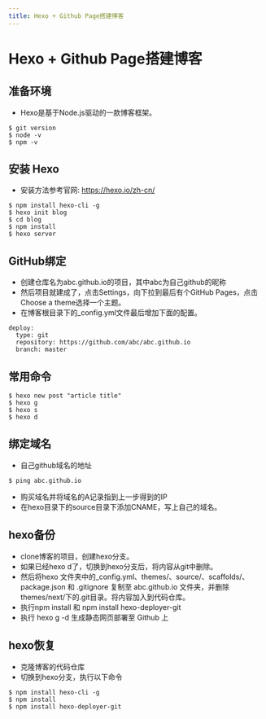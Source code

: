 ```yaml
---
title: Hexo + Github Page搭建博客
---
```

# Hexo + Github Page搭建博客
## 准备环境
- Hexo是基于Node.js驱动的一款博客框架。

```
$ git version
$ node -v
$ npm -v
```

## 安装 Hexo
- 安装方法参考官网: https://hexo.io/zh-cn/

```
$ npm install hexo-cli -g
$ hexo init blog
$ cd blog
$ npm install
$ hexo server
```

## GitHub绑定
- 创建仓库名为abc.github.io的项目，其中abc为自己github的昵称
- 然后项目就建成了，点击Settings，向下拉到最后有个GitHub Pages，点击Choose a theme选择一个主题。
- 在博客根目录下的_config.yml文件最后增加下面的配置。

```
deploy:
  type: git
  repository: https://github.com/abc/abc.github.io
  branch: master
```

## 常用命令
```
$ hexo new post "article title"
$ hexo g
$ hexo s
$ hexo d
```

## 绑定域名
- 自己github域名的地址
```
$ ping abc.github.io
```
- 购买域名并将域名的A记录指到上一步得到的IP
- 在hexo目录下的source目录下添加CNAME，写上自己的域名。

## hexo备份
- clone博客的项目，创建hexo分支。
- 如果已经hexo d了，切换到hexo分支后，将内容从git中删除。
- 然后将hexo 文件夹中的_config.yml、themes/、source/、scaffolds/、package.json 和 .gitignore 复制至 abc.github.io 文件夹，并删除 themes/next/下的.git目录。将内容加入到代码仓库。
- 执行npm install 和 npm install hexo-deployer-git
- 执行 hexo g -d 生成静态网页部署至 Github 上

## hexo恢复
- 克隆博客的代码仓库
- 切换到hexo分支，执行以下命令

```
$ npm install hexo-cli -g
$ npm install
$ npm install hexo-deployer-git
```
